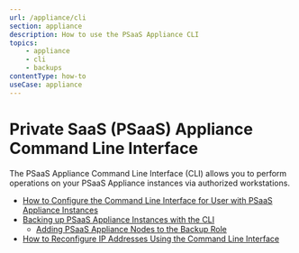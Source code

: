 ```yaml
---
url: /appliance/cli
section: appliance
description: How to use the PSaaS Appliance CLI
topics:
    - appliance
    - cli
    - backups
contentType: how-to
useCase: appliance
---
```


# Private SaaS (PSaaS) Appliance Command Line Interface

The PSaaS Appliance Command Line Interface (CLI) allows you to perform operations on your PSaaS Appliance instances via authorized workstations.

* [How to Configure the Command Line Interface for User with PSaaS Appliance Instances](/appliance/cli/configure-cli)
* [Backing up PSaaS Appliance Instances with the CLI](/appliance/cli/backing-up-the-appliance)
    * [Adding PSaaS Appliance Nodes to the Backup Role](/appliance/cli/adding-node-to-backup-role)
* [How to Reconfigure IP Addresses Using the Command Line Interface](/appliance/cli/reconfiguring-ip)
